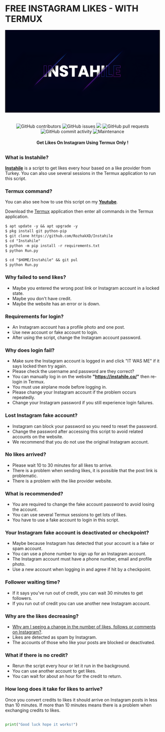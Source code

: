 # FREE INSTAGRAM LIKES - WITH TERMUX
<div align="center">
  <img src="Data/Instahile.png">
  <br>
  <br>
  <p>
    <img alt="GitHub contributors" src="https://img.shields.io/github/contributors/rozhakxd/Instahile">
    <img alt="GitHub issues" src="https://img.shields.io/github/issues/rozhakxd/Instahile">
    <img src="https://img.shields.io/badge/PRs-welcome-brightgreen.svg?style=shields">
    <img alt="GitHub pull requests" src="https://img.shields.io/github/issues-pr/rozhakxd/Instahile">
    <img alt="GitHub commit activity" src="https://img.shields.io/github/commit-activity/m/rozhakxd/Instahile">
    <img alt="Maintenance" src="https://img.shields.io/maintenance/no/2023">
  </p>
  <h4> Get Likes On Instagram Using Termux Only ! </h4>
</div>

##

### What is Instahile?
[**Instahile**](https://github.com/RozhakXD/Instahile) is a script to get likes every hour based on a like provider from Turkey. You can also use several sessions in the Termux application to run this script.

### Termux command?
You can also see how to use this script on my [**Youtube**](https://www.youtube.com/rozhakid).

Download the [Termux](https://f-droid.org/repo/com.termux_118.apk) application then enter all commands in the Termux application.
```
$ apt update -y && apt upgrade -y
$ pkg install git python-pip
$ git clone https://github.com/RozhakXD/Instahile
$ cd "Instahile"
$ python -m pip install -r requirements.txt
$ python Run.py
```

```
$ cd "$HOME/Instahile" && git pul
$ python Run.py
```

### Why failed to send likes?

- Maybe you entered the wrong post link or Instagram account in a locked state.
- Maybe you don't have credit.
- Maybe the website has an error or is down.

### Requirements for login?

- An Instagram account has a profile photo and one post.
- Use new account or fake account to login.
- After using the script, change the Instagram account password.

### Why does login fail?

- Make sure the Instagram account is logged in and click "IT WAS ME" if it says locked then try again.
- Please check the username and password are they correct?
- You can manually log in on the website **"https://instahile.co/"** then re-login in Termux.
- You must use airplane mode before logging in.
- Please change your Instagram account if the problem occurs repeatedly.
- Change your Instagram password if you still experience login failures.

### Lost Instagram fake account?

- Instagram can block your password so you need to reset the password.
- Change the password after accessing this script to avoid related accounts on the website.
- We recommend that you do not use the original Instagram account.

### No likes arrived?

- Please wait 10 to 30 minutes for all likes to arrive.
- There is a problem when sending likes, it is possible that the post link is problematic.
- There is a problem with the like provider website.

### What is recommended?

- You are required to change the fake account password to avoid losing the account.
- You can use several Termux sessions to get lots of likes.
- You have to use a fake account to login in this script.

### Your Instagram fake account is deactivated or checkpoint?

- Maybe because Instagram has detected that your account is a fake or spam account.
- You can use a phone number to sign up for an Instagram account.
- The Instagram account must have a phone number, email and profile photo.
- Use a new account when logging in and agree if hit by a checkpoint.

### Follower waiting time?

- If it says you've run out of credit, you can wait 30 minutes to get followers.
- If you run out of credit you can use another new Instagram account.

### Why are the likes decreasing?

- [Why am I seeing a change in the number of likes, follows or comments on Instagram?](https://help.instagram.com/572730176521116/?helpref=search&query=Mengapa%20saya%20melihat%20ada%20perubahan%20jumlah%20suka%2C%20ikuti%2C%20atau%20komentar%20di%20Instagram%3F&search_session_id=&sr=1).
- Likes are detected as spam by Instagram.
- The accounts of those who like your posts are blocked or deactivated.

### What if there is no credit?

- Rerun the script every hour or let it run in the background.
- You can use another account to get likes.
- You can wait for about an hour for the credit to return.

### How long does it take for likes to arrive?
Once you convert credits to likes it should arrive on Instagram posts in less than 10 minutes. If more than 10 minutes means there is a problem when exchanging credits to likes.

##
```python
print("Good luck hope it works!")
```
##
